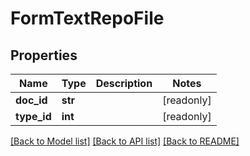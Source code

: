 # FormTextRepoFile


## Properties
Name | Type | Description | Notes
------------ | ------------- | ------------- | -------------
**doc_id** | **str** |  | [readonly] 
**type_id** | **int** |  | [readonly] 

[[Back to Model list]](../README.md#documentation-for-models) [[Back to API list]](../README.md#documentation-for-api-endpoints) [[Back to README]](../README.md)


